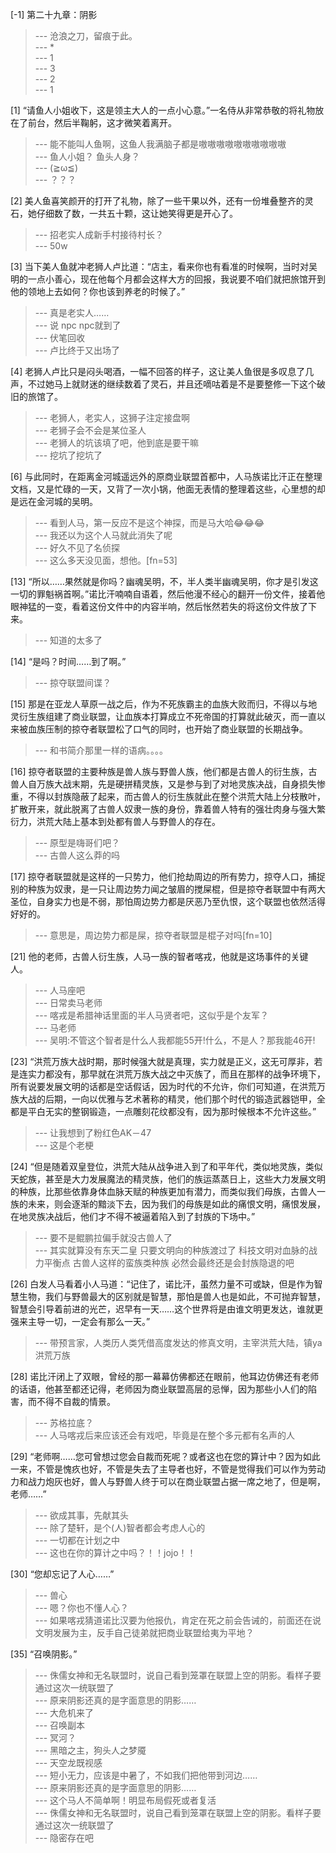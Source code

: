 
[-1] 第二十九章：阴影
>--- 沧浪之刀，留痕于此。<br>
>--- *<br>
>--- 1<br>
>--- 3<br>
>--- 2<br>
>--- 1<br>

[1] “请鱼人小姐收下，这是领主大人的一点小心意。”一名侍从非常恭敬的将礼物放在了前台，然后半鞠躬，这才微笑着离开。
>--- 能不能叫人鱼啊，这鱼人我满脑子都是嗷嗷嗷嗷嗷嗷嗷嗷嗷嗷<br>
>--- 鱼人小姐？ 鱼头人身？<br>
>--- (≧ω≦)<br>
>--- ？？？<br>

[2] 美人鱼喜笑颜开的打开了礼物，除了一些干果以外，还有一份堆叠整齐的灵石，她仔细数了数，一共五十颗，这让她笑得更是开心了。
>--- 招老实人成新手村接待村长？<br>
>--- 50w<br>

[3] 当下美人鱼就冲老狮人卢比道：“店主，看来你也有看准的时候啊，当时对吴明的一点小善心，现在他每个月都会这样大方的回报，我说要不咱们就把旅馆开到他的领地上去如何？你也该到养老的时候了。”
>--- 真是老实人……<br>
>--- 说 npc npc就到了<br>
>--- 伏笔回收<br>
>--- 卢比终于又出场了<br>

[4] 老狮人卢比只是闷头喝酒，一幅不回答的样子，这让美人鱼很是多叹息了几声，不过她马上就财迷的继续数着了灵石，并且还嘀咕着是不是要整修一下这个破旧的旅馆了。
>--- 老狮人，老实人，这狮子注定接盘啊<br>
>--- 老狮子会不会是某位圣人<br>
>--- 老狮人的坑该填了吧，他到底是要干嘛<br>
>--- 挖坑了挖坑了<br>

[6] 与此同时，在距离金河城遥远外的原商业联盟首都中，人马族诺比汗正在整理文档，又是忙碌的一天，又背了一次小锅，他面无表情的整理着这些，心里想的却是远在金河城的吴明。
>--- 看到人马，第一反应不是这个神探，而是马大哈😂😂😂<br>
>--- 我还以为这个人马就此消失了呢<br>
>--- 好久不见了名侦探<br>
>--- 这么多天没见面，想他。[fn=53]<br>

[13] “所以……果然就是你吗？幽魂吴明，不，半人类半幽魂吴明，你才是引发这一切的罪魁祸首啊。”诺比汗喃喃自语着，然后他漫不经心的翻开一份文件，接着他眼神猛的一变，看着这份文件中的内容半响，然后怅然若失的将这份文件放了下来。
>--- 知道的太多了<br>

[14] “是吗？时间……到了啊。”
>--- 掠夺联盟间谍？<br>

[15] 那是在亚龙人草原一战之后，作为不死族霸主的血族大败而归，不得以与地灵衍生族组建了商业联盟，让血族本打算成立不死帝国的打算就此破灭，而一直以来被血族压制的掠夺者联盟松了口气的同时，也开始了商业联盟的长期战争。
>--- 和书简介那里一样的语病。。。。<br>

[16] 掠夺者联盟的主要种族是兽人族与野兽人族，他们都是古兽人的衍生族，古兽人自万族大战末期，先是硬拼精灵族，又是参与到了对地灵族决战，自身损失惨重，不得以封族隐蔽了起来，而古兽人的衍生族就此在整个洪荒大陆上分枝散叶，扩散开来，就此脱离了古兽人奴隶一族的身份，靠着兽人特有的强壮肉身与强大繁衍力，洪荒大陆上基本到处都有兽人与野兽人的存在。
>--- 原型是嗨哥们吧？<br>
>--- 古兽人这么莽的吗<br>

[17] 掠夺者联盟就是这样的一只势力，他们抢劫周边的所有势力，掠夺人口，捕捉别的种族为奴隶，是一只让周边势力闻之皱眉的搅屎棍，但是掠夺者联盟中有两大圣位，自身实力也是不弱，那怕周边势力都是厌恶乃至仇恨，这个联盟也依然活得好好的。
>--- 意思是，周边势力都是屎，掠夺者联盟是棍子对吗[fn=10]<br>

[21] 他的老师，古兽人衍生族，人马一族的智者喀戎，他就是这场事件的关键人。
>--- 人马座吧<br>
>--- 日常卖马老师<br>
>--- 喀戎是希腊神话里面的半人马贤者吧，这似乎是个友军？<br>
>--- 马老师<br>
>--- 吴明:不管这个智者是什么人我都能55开!什么，不是人？那我能46开!<br>

[23] “洪荒万族大战时期，那时候强大就是真理，实力就是正义，这无可厚非，若是连实力都没有，那早就在洪荒万族大战之中灭族了，而且在那样的战争环境下，所有说要发展文明的话都是空话假话，因为时代的不允许，你们可知道，在洪荒万族大战的后期，一向以优雅与艺术著称的精灵，他们那个时代的锻造武器铠甲，全都是平白无实的整钢锻造，一点雕刻花纹都没有，因为那时候根本不允许这些。”
>--- 让我想到了粉红色AK－47<br>
>--- 这是个老梗<br>

[24] “但是随着双皇登位，洪荒大陆从战争进入到了和平年代，类似地灵族，类似天蛇族，甚至是大力发展魔法的精灵族，他们的族运蒸蒸日上，这些大力发展文明的种族，比那些依靠身体血脉天赋的种族更加有潜力，而类似我们母族，古兽人一族的未来，则会逐渐的黯淡下去，因为我们的母族是如此的痛恨文明，痛恨发展，在地灵族决战后，他们才不得不被逼着陷入到了封族的下场中。”
>--- 要不是鲲鹏拉偏手就没古兽人了<br>
>--- 其实就算没有东天二皇 只要文明向的种族渡过了 科技文明对血脉的战力平衡点 古兽人这样的蛮族类种族 必然会最终还是会封族隐退的吧<br>

[26] 白发人马看着小人马道：“记住了，诺比汗，虽然力量不可或缺，但是作为智慧生物，我们与野兽最大的区别就是智慧，那怕是兽人也是如此，不可抛弃智慧，智慧会引导着前进的光芒，迟早有一天……这个世界将是由谁文明更发达，谁就更强来主导一切，一定会有那么一天。”
>--- 带预言家，人类历人类凭借高度发达的修真文明，主宰洪荒大陆，镇ya洪荒万族<br>

[28] 诺比汗闭上了双眼，曾经的那一幕幕仿佛都还在眼前，他耳边仿佛还有老师的话语，他甚至都还记得，老师因为商业联盟高层的忌惮，因为那些小人们的陷害，而不得不自裁的情景。
>--- 苏格拉底？<br>
>--- 人马喀戎后来应该还会有戏吧，毕竟是在整个多元都有名声的人<br>

[29] “老师啊……您可曾想过您会自裁而死呢？或者这也在您的算计中？因为如此一来，不管是愧疚也好，不管是失去了主导者也好，不管是觉得我们可以作为劳动力和战力炮灰也好，兽人与野兽人终于可以在商业联盟占据一席之地了，但是啊，老师……”
>--- 欲成其事，先献其头<br>
>--- 除了楚轩，是个(人)智者都会考虑人心的<br>
>--- 一切都在计划之中<br>
>--- 这也在你的算计之中吗？！！jojo！！<br>

[30] “您却忘记了人心……”
>--- 兽心<br>
>--- 嗯？你也不懂人心？<br>
>--- 如果喀戎猜道诺比汉要为他报仇，肯定在死之前会告诫的，前面还在说文明发展为主，反手自己徒弟就把商业联盟给夷为平地？<br>

[35] “召唤阴影。”
>--- 侏儒女神和无名联盟时，说自己看到笼罩在联盟上空的阴影。看样子要通过这次一统联盟了<br>
>--- 原来阴影还真的是字面意思的阴影……<br>
>--- 大危机来了<br>
>--- 召唤副本<br>
>--- 冥河？<br>
>--- 黑暗之主，狗头人之梦魇<br>
>--- 天空龙既视感<br>
>--- 短小无力，应该是中暑了，不如我们把他带到河边……<br>
>--- 原来阴影还真的是字面意思的阴影……<br>
>--- 这个马人不简单啊！明显布局假死或者复活<br>
>--- 侏儒女神和无名联盟时，说自己看到笼罩在联盟上空的阴影。看样子要通过这次一统联盟了<br>
>--- 隐密存在吧<br>
